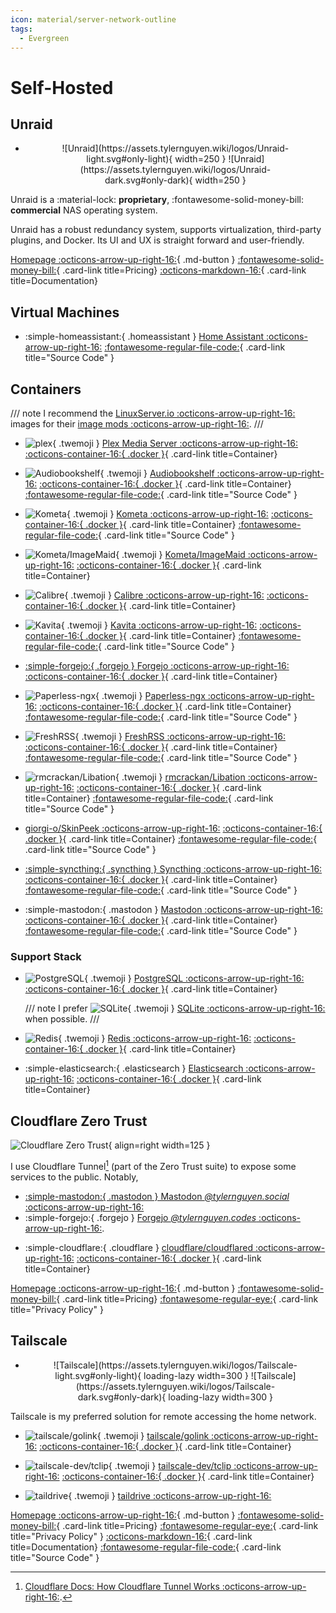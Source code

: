 ```yaml
---
icon: material/server-network-outline
tags:
  - Evergreen
---
```


# Self-Hosted

## Unraid

<div class="grid cards" markdown>

- <figure markdown>
    <p align="center">
    ![Unraid](https://assets.tylernguyen.wiki/logos/Unraid-light.svg#only-light){ width=250 }
    ![Unraid](https://assets.tylernguyen.wiki/logos/Unraid-dark.svg#only-dark){ width=250 }
    </p>
    </figure>

</div>

Unraid is a <span class="solarized-red">:material-lock: __proprietary__</span>, <span class="solarized-green">:fontawesome-solid-money-bill: __commercial__</span> NAS operating system.

Unraid has a robust redundancy system, supports virtualization, third-party plugins, and Docker. Its UI and UX is straight forward and user-friendly.

[Homepage :octicons-arrow-up-right-16:](https://unraid.net/){ .md-button }
[:fontawesome-solid-money-bill:](https://unraid.net/pricing){ .card-link title=Pricing}
[:octicons-markdown-16:](https://wiki.unraid.net/Documentation){ .card-link title=Documentation}

## Virtual Machines

<div class="grid cards" markdown>

- :simple-homeassistant:{ .homeassistant } [Home Assistant :octicons-arrow-up-right-16:](https://www.home-assistant.io/)
[:fontawesome-regular-file-code:](https://github.com/home-assistant/core){ .card-link title="Source Code" }

</div>

## Containers

/// note
I recommend the [LinuxServer.io :octicons-arrow-up-right-16:](https://www.linuxserver.io/our-images) images for their [image mods :octicons-arrow-up-right-16:](https://mods.linuxserver.io/).
///

<div class="grid cards" markdown>

- ![plex](https://assets.tylernguyen.wiki/logos/plex.svg){ .twemoji } [Plex Media Server :octicons-arrow-up-right-16:](https://www.plex.tv/)
[:octicons-container-16:{ .docker }](https://hub.docker.com/r/linuxserver/plex){ .card-link title=Container}

- ![Audiobookshelf](https://assets.tylernguyen.wiki/logos/audiobookshelf.svg){ .twemoji } [Audiobookshelf :octicons-arrow-up-right-16:](https://www.audiobookshelf.org/)
[:octicons-container-16:{ .docker }](https://github.com/advplyr/audiobookshelf/pkgs/container/audiobookshelf){ .card-link title=Container}
[:fontawesome-regular-file-code:](https://github.com/advplyr/audiobookshelf){ .card-link title="Source Code" }

- ![Kometa](https://assets.tylernguyen.wiki/logos/Kometa.png){ .twemoji } [Kometa :octicons-arrow-up-right-16:](https://github.com/meisnate12/Plex-Meta-Manager)
[:octicons-container-16:{ .docker }](https://hub.docker.com/r/kometateam/kometa){ .card-link title=Container}
[:fontawesome-regular-file-code:](https://github.com/Kometa-Team/Kometa){ .card-link title="Source Code" }

- ![Kometa/ImageMaid](https://assets.tylernguyen.wiki/logos/Kometa.png){ .twemoji } [Kometa/ImageMaid :octicons-arrow-up-right-16:](https://github.com/meisnate12/Plex-Meta-Manager)
[:octicons-container-16:{ .docker }](https://hub.docker.com/r/kometateam/imagemaid){ .card-link title=Container}

- ![Calibre](https://assets.tylernguyen.wiki/logos/calibre.svg){ .twemoji } [Calibre :octicons-arrow-up-right-16:](https://calibre-ebook.com/)
[:octicons-container-16:{ .docker }](https://hub.docker.com/r/linuxserver/calibre){ .card-link title=Container}

- ![Kavita](https://assets.tylernguyen.wiki/logos/kavita.svg){ .twemoji } [Kavita :octicons-arrow-up-right-16:](https://www.kavitareader.com/)
[:octicons-container-16:{ .docker }](https://hub.docker.com/r/linuxserver/kavita){ .card-link title=Container}
[:fontawesome-regular-file-code:](https://github.com/Kareadita/Kavita){ .card-link title="Source Code" }

- [:simple-forgejo:{ .forgejo } Forgejo :octicons-arrow-up-right-16:](https://forgejo.org/)
[:octicons-container-16:{ .docker }](https://codeberg.org/forgejo/-/packages/container/forgejo/versions){ .card-link title=Container}

- ![Paperless-ngx](https://assets.tylernguyen.wiki/logos/paperless-ngx.svg){ .twemoji } [Paperless-ngx :octicons-arrow-up-right-16:](https://github.com/paperless-ngx/paperless-ngx)
[:octicons-container-16:{ .docker }](https://github.com/paperless-ngx/paperless-ngx/pkgs/container/paperless-ngx){ .card-link title=Container}
[:fontawesome-regular-file-code:](https://github.com/paperless-ngx/paperless-ngx){ .card-link title="Source Code" }

- ![FreshRSS](https://assets.tylernguyen.wiki/logos/freshrss.svg){ .twemoji } [FreshRSS :octicons-arrow-up-right-16:](https://freshrss.org/)
[:octicons-container-16:{ .docker }](https://hub.docker.com/r/linuxserver/freshrss){ .card-link title=Container}
[:fontawesome-regular-file-code:](https://github.com/FreshRSS/FreshRSS){ .card-link title="Source Code" }

- ![rmcrackan/Libation](https://assets.tylernguyen.wiki/logos/libation.png){ .twemoji } [rmcrackan/Libation :octicons-arrow-up-right-16:](https://github.com/rmcrackan/Libation)
[:octicons-container-16:{ .docker }](https://hub.docker.com/r/rmcrackan/libation/tags){ .card-link title=Container}
[:fontawesome-regular-file-code:](https://github.com/rmcrackan/Libation){ .card-link title="Source Code" }

- [giorgi-o/SkinPeek :octicons-arrow-up-right-16:](https://github.com/giorgi-o/SkinPeek)
[:octicons-container-16:{ .docker }](https://github.com/users/giorgi-o/packages/container/package/skinpeek%2Fskinpeek){ .card-link title=Container}
[:fontawesome-regular-file-code:](https://github.com/giorgi-o/SkinPeek){ .card-link title="Source Code" }

- [:simple-syncthing:{ .syncthing } Syncthing :octicons-arrow-up-right-16:](https://syncthing.net/)
[:octicons-container-16:{ .docker }](https://github.com/linuxserver/docker-syncthing/pkgs/container/syncthing){ .card-link title=Container}
[:fontawesome-regular-file-code:](https://github.com/syncthing/syncthing){ .card-link title="Source Code" }

- :simple-mastodon:{ .mastodon } [Mastodon :octicons-arrow-up-right-16:](https://joinmastodon.org/)
[:octicons-container-16:{ .docker }](https://github.com/mastodon/mastodon/pkgs/container/mastodon){ .card-link title=Container}
[:fontawesome-regular-file-code:](https://github.com/mastodon/mastodon){ .card-link title="Source Code" }

</div>

### Support Stack

<div class="grid cards" markdown>

- ![PostgreSQL](https://assets.tylernguyen.wiki/logos/PostgreSQL.svg){ .twemoji } [PostgreSQL :octicons-arrow-up-right-16:](https://www.postgresql.org/)
[:octicons-container-16:{ .docker }](https://hub.docker.com/_/postgres){ .card-link title=Container}

    /// note
    I prefer ![SQLite](https://assets.tylernguyen.wiki/logos/SQLite.svg){ .twemoji } [SQLite :octicons-arrow-up-right-16:](https://sqlite.org/) when possible.
    ///

</div>

<div class="grid cards" markdown>

- ![Redis](https://assets.tylernguyen.wiki/logos/Redis.svg){ .twemoji } [Redis :octicons-arrow-up-right-16:](https://redis.io/)
[:octicons-container-16:{ .docker }](https://hub.docker.com/_/redis){ .card-link title=Container}

- :simple-elasticsearch:{ .elasticsearch } [Elasticsearch :octicons-arrow-up-right-16:](https://www.elastic.co/elasticsearch)
[:octicons-container-16:{ .docker }](https://hub.docker.com/_/elasticsearch/tags){ .card-link title=Container}

</div>

## Cloudflare Zero Trust

![Cloudflare Zero Trust](https://assets.tylernguyen.wiki/logos/Cloudflare_Zero-Trust2.svg){ align=right width=125 }

I use Cloudflare Tunnel[^1] (part of the Zero Trust suite) to expose some services to the public. Notably,

- [:simple-mastodon:{ .mastodon } Mastodon _@tylernguyen.social_ :octicons-arrow-up-right-16:](https://tylernguyen.social/@tylernguyen)
- :simple-forgejo:{ .forgejo } [Forgejo _@tylernguyen.codes_ :octicons-arrow-up-right-16:](https://tylernguyen.codes/).

<div class="grid cards" markdown>

- :simple-cloudflare:{ .cloudflare } [cloudflare/cloudflared :octicons-arrow-up-right-16:](https://github.com/cloudflare/cloudflared)
[:octicons-container-16:{ .docker }](https://hub.docker.com/r/cloudflare/cloudflared){ .card-link title=Container}

</div>

[^1]: [Cloudflare Docs: How Cloudflare Tunnel Works :octicons-arrow-up-right-16:](https://developers.cloudflare.com/cloudflare-one/connections/connect-apps).

[Homepage :octicons-arrow-up-right-16:](https://www.cloudflare.com/products/zero-trust/){ .md-button }
[:fontawesome-solid-money-bill:](https://www.cloudflare.com/plans/zero-trust-services/#overview){ .card-link title=Pricing}
[:fontawesome-regular-eye:](https://www.cloudflare.com/privacypolicy/){ .card-link title="Privacy Policy" }

## Tailscale

<div class="grid cards" markdown>

- <figure markdown>
    <p align="center">
    ![Tailscale](https://assets.tylernguyen.wiki/logos/Tailscale-light.svg#only-light){ loading-lazy width=300 }
    ![Tailscale](https://assets.tylernguyen.wiki/logos/Tailscale-dark.svg#only-dark){ loading-lazy width=300 }
    </p>
    </figure>

</div>

Tailscale is my preferred solution for remote accessing the home network.

<div class="grid cards" markdown>

- ![tailscale/golink](https://assets.tylernguyen.wiki/logos/Tailscale.png){ .twemoji } [tailscale/golink :octicons-arrow-up-right-16:](https://github.com/tailscale/golink)
[:octicons-container-16:{ .docker }](https://github.com/tailscale/golink/pkgs/container/golink){ .card-link title=Container}

- ![tailscale-dev/tclip](https://assets.tylernguyen.wiki/logos/Tailscale.png){ .twemoji } [tailscale-dev/tclip :octicons-arrow-up-right-16:](https://github.com/tailscale-dev/tclip)
[:octicons-container-16:{ .docker }](https://github.com/tailscale-dev/tclip/pkgs/container/tclip){ .card-link title=Container}

- ![taildrive](https://assets.tylernguyen.wiki/logos/Tailscale.png){ .twemoji } [taildrive :octicons-arrow-up-right-16:](https://tailscale.com/kb/1369/taildrive)

</div>

[Homepage :octicons-arrow-up-right-16:](https://tailscale.com/){ .md-button }
[:fontawesome-solid-money-bill:](https://tailscale.com/pricing){ .card-link title=Pricing}
[:fontawesome-regular-eye:](https://tailscale.com/privacy-policy){ .card-link title="Privacy Policy" }
[:octicons-markdown-16:](https://tailscale.com/kb/1017/install?slug=kb&slug=1017&slug=install){ .card-link title=Documentation}
[:fontawesome-regular-file-code:](https://github.com/tailscale/tailscale){ .card-link title="Source Code" }
